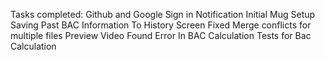 Tasks completed:
      Github and Google Sign in
      Notification
      Initial Mug Setup 
      Saving Past BAC Information To History Screen
      Fixed Merge conflicts for multiple files
      Preview Video
      Found Error In BAC Calculation
      Tests for Bac Calculation
      
      
      
